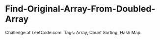 # Find-Original-Array-From-Doubled-Array
Challenge at LeetCode.com. Tags: Array, Count Sorting, Hash Map.
